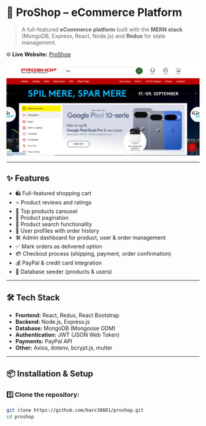 # 🛒 ProShop – eCommerce Platform

> A full-featured **eCommerce platform** built with the **MERN stack** (MongoDB, Express, React, Node.js) and **Redux** for state management.  

🌐 **Live Website:** [ProShop](https://www.proshop.dk/)  

![screenshot](https://raw.githubusercontent.com/barc30881/proshop_mern/main/proshop.png)

---

## ✨ Features
- 🛍️ Full-featured shopping cart  
- ⭐ Product reviews and ratings  
- 🎠 Top products carousel  
- 📄 Product pagination  
- 🔎 Product search functionality  
- 👤 User profiles with order history  
- 🛠️ Admin dashboard for product, user & order management  
- ✅ Mark orders as delivered option  
- 💳 Checkout process (shipping, payment, order confirmation)  
- 💰 PayPal & credit card integration  
- 🌱 Database seeder (products & users)  

---

## 🛠️ Tech Stack
- **Frontend:** React, Redux, React Bootstrap  
- **Backend:** Node.js, Express.js  
- **Database:** MongoDB (Mongoose ODM)  
- **Authentication:** JWT (JSON Web Token)  
- **Payments:** PayPal API  
- **Other:** Axios, dotenv, bcrypt.js, multer  

---

## 📦 Installation & Setup

### 1️⃣ Clone the repository:
```bash
git clone https://github.com/barc30881/proshop.git
cd proshop


